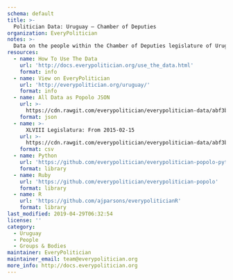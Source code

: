 ```yaml
---
schema: default
title: >-
  Politician Data: Uruguay — Chamber of Deputies
organization: EveryPolitician
notes: >-
  Data on the people within the Chamber of Deputies legislature of Uruguay.
resources:
  - name: How To Use The Data
    url: 'http://docs.everypolitician.org/use_the_data.html'
    format: info
  - name: View on EveryPolitician
    url: 'http://everypolitician.org/uruguay/'
    format: info
  - name: All Data as Popolo JSON
    url: >-
      https://cdn.rawgit.com/everypolitician/everypolitician-data/abf3b2d2109b0a702531b04fee1693e773db464f/data/Uruguay/Deputies/ep-popolo-v1.0.json
    format: json
  - name: >-
      XLVIII Legislatura: From 2015-02-15
    url: >-
      https://cdn.rawgit.com/everypolitician/everypolitician-data/abf3b2d2109b0a702531b04fee1693e773db464f/data/Uruguay/Deputies/term-48.csv
    format: csv
  - name: Python
    url: 'https://github.com/everypolitician/everypolitician-popolo-python'
    format: library
  - name: Ruby
    url: 'https://github.com/everypolitician/everypolitician-popolo'
    format: library
  - name: R
    url: 'https://github.com/ajparsons/everypoliticianR'
    format: library
last_modified: 2019-04-29T06:32:54
license: ''
category:
  - Uruguay
  - People
  - Groups & Bodies
maintainer: EveryPolitician
maintainer_email: team@everypolitician.org
more_info: http://docs.everypolitician.org
---
```

